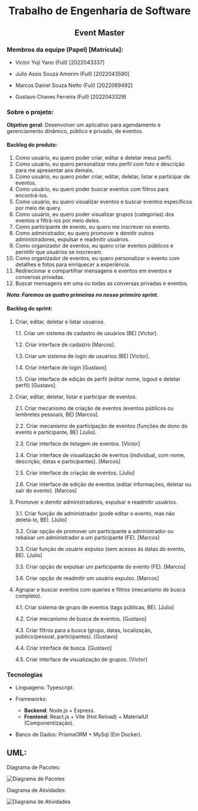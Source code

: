 <h1 align='center'> Trabalho de Engenharia de Software </h2>

<h2 align='center'> Event Master </h2>

### Membros da equipe (Papel) [Matrícula]:

- Victor Yuji Yano (Full) [2022043337]

- Julio Assis Souza Amorim (Full) [2022043590]

- Marcos Daniel Souza Netto (Full) [2022069492]

- Gustavo Chaves Ferreira (Full) [2022043329]

### Sobre o projeto: 

<b>Objetivo geral</b>: Desenvolver um aplicativo para agendamento e gerenciamento dinâmico, público e privado, de eventos.

#### Backlog do produto:
1. Como usuário, eu quero poder criar, editar e deletar meus perfil.
2. Como usuário, eu quero personalizar meu perfil com foto e descrição para me apresentar aos demais.
3. Como usuário, eu quero poder criar, editar, deletar, listar e participar de eventos.
4. Como usuário, eu quero poder buscar eventos com filtros para encontrá-los.
5. Como usuário, eu quero visualizar eventos e buscar eventos específicos por meio de query.
6. Como usuário, eu quero poder visualizar grupos (categorias) dos eventos e filtrá-los por meio deles.
7. Como participante de evento, eu quero me inscrever no evento.
8. Como administrador, eu quero promover e demitir outros administradores, expulsar e readmitir usuários.
9. Como organizador de eventos, eu quero criar eventos públicos e permitir que usuários se inscrevam.
10. Como organizador de eventos, eu quero personalizar o evento com detalhes e fotos para enriquecer a experiência.
11. Redirecionar e compartilhar mensagens e eventos em eventos e conversas privadas.
12. Buscar mensagens em uma ou todas as conversas privadas e eventos.

<b>_Nota: Faremos as quatro primeiras no nosso primeiro sprint._</b>

#### Backlog do sprint:
1. Criar, editar, deletar e listar usuários.
   
   1.1. Criar um sistema de cadastro de usuários (BE) [Victor].
   
   1.2. Criar interface de cadastro [Marcos].
   
   1.3. Criar um sistema de login de usuários (BE) [Victor].
   
   1.4. Criar interface de login [Gustavo].
   
   1.5. Criar interface de edição de perfil (editar nome, logout e deletar perfil) [Gustavo].
   
2. Criar, editar, deletar, listar e participar de eventos.
   
   2.1. Criar mecanismo de criação de eventos (eventos públicos ou lembretes pessoais, BE) [Marcos].
   
   2.2. Criar mecanismo de participação de eventos (funções de dono do evento e participante, BE) [Julio].
   
   2.3. Criar interface de listagem de eventos. [Victor]
   
   2.4. Criar interface de visualização de eventos (individual, com nome, descrição, datas e participantes). [Marcos]
   
   2.5. Criar interface de criação de eventos. [Julio]
   
   2.6. Criar interface de edição de eventos (editar informações, deletar ou sair do evento). [Marcos]
   
3. Promover e demitir administradores, expulsar e readmitir usuários.
   
   3.1. Criar função de administrador (pode editar o evento, mas não deletá-lo, BE). [Julio]
   
   3.2. Criar opção de promover um participante a administrador ou rebaixar um administrador a um participante (FE). [Marcos]

   3.3. Criar função de usuário expulso (sem acesso às datas do evento, BE). [Julio]
   
   3.3. Criar opção de expulsar um participante do evento (FE). [Marcos]
   
   3.6. Criar opção de readmitir um usuário expulso. [Marcos]
   
4. Agrupar e buscar eventos com queries e filtros (mecanismo de busca completo).
   
   4.1. Criar sistema de grupo de eventos (tags públicas, BE). [Julio]
   
   4.2. Criar mecanismo de busca de eventos. [Gustavo]
   
   4.3. Criar filtros para a busca (grupo, datas, localização, público/pessoal, participantes). [Gustavo]
   
   4.4. Criar interface de busca. [Gustavo]
   
   4.5. Criar interface de visualização de grupos. [Victor]

### Tecnologias

- Linguagens: Typescript.

- Frameworks: 
    - <b>Backend</b>: Node.js + Express.
    - <b>Frontend</b>: React.js + Vite (Hot Reload) + MaterialUI (Componentização).

- Banco de Dados: PrismaORM + MySql (Em Docker).


## UML:

Diagrama de Pacotes:

![Diagrama de Pacotes](./UMLPackage.png)

Diagrama de Atividades:

![Diagrama de Atividades](./UMLAtividades.png)